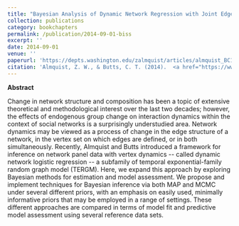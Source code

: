 ```yaml
---
title: "Bayesian Analysis of Dynamic Network Regression with Joint Edge/Vertex Dynamics"
collection: publications
category: bookchapters
permalink: /publication/2014-09-01-biss
excerpt: ''
date: 2014-09-01
venue: ''
paperurl: 'https://depts.washington.edu/zalmquist/articles/almquist_BC1.pdf'
citation: 'Almquist, Z. W., & Butts, C. T. (2014).  <a href="https://www.wiley.com/en-us/Bayesian+Inference+in+the+Social+Sciences-p-9781118771211">"Bayesian Analysis of Dynamic Network Regression with Joint Edge/Vertex Dynamics."</a> <i>In Bayesian Inference in the Social Sciences</i>. Ed. by I. Jeliazkov and X.-S. Yang. Hoboken, New Jersey: John Wiley & Sons.'
---
```


**Abstract**

Change in network structure and composition has been a topic of extensive theoretical and methodological interest over the last two decades; however, the effects of endogenous group change on interaction dynamics within the context of social networks is a surprisingly understudied area. Network dynamics may be viewed as a process of change in the edge structure of a network, in the vertex set on which edges are defined, or in both simultaneously. Recently, Almquist and Butts introduced a framework for inference on network panel data with vertex dynamics -- called dynamic network logistic regression -- a subfamily of temporal exponential-family random graph model (TERGM). Here, we expand this approach by exploring Bayesian methods for estimation and model assessment. We propose and implement techniques for Bayesian inference via both MAP and MCMC under several different priors, with an emphasis on easily used, minimally informative priors that may be employed in a range of settings. These different approaches are compared in terms of model fit and predictive model assessment using several reference data sets.
